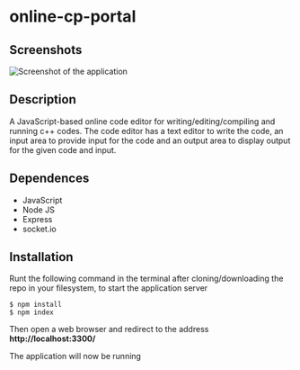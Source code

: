 # online-cp-portal

## Screenshots

![Screenshot of the application](https://github.com/iAmPriyam/online-code-editor/images/ss.png)

## Description

A JavaScript-based online code editor for writing/editing/compiling and running c++ codes. The code editor has a text editor to write the code, an input area to provide input for the code and an output area to display output for the given code and input.

## Dependences

-   JavaScript
-   Node JS
-   Express
-   socket.io

## Installation

Runt the following command in the terminal after cloning/downloading the repo in your filesystem, to start the application server

```
$ npm install
$ npm index
```

Then open a web browser and redirect to the address **http://localhost:3300/**

The application will now be running
